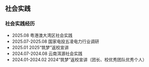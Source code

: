 ## 社会实践

### 社会实践经历
- 2025.08 粤港澳大湾区社会实践
- 2025.07-2025.08 国家电投五凌电力行业调研
- 2025.01 2025“筑梦”返校宣讲
- 2024.07-2024.08 云南洱源社会实践
- 2024.01-2024.02 2024“筑梦”返校宣讲（团长、校优秀团队优秀个人）